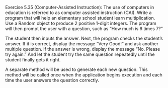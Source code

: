 Exercise 5.35 (Computer-Assisted Instruction): 
The use of computers in education is referred to as computer assisted instruction (CAI). Write a program that will help an elementary school
student learn multiplication. Use a Random object to produce 2 positive 1-digit integers. The program will then prompt the user with a question, such as “How much is 6 times 7?”

The student then inputs the answer. Next, the program checks the student’s answer. 
If it is correct, display the message “Very Good!” and ask another multiple question. 
If the answer is wrong, display the message “No. Please try again.” And let the student try the same question repeatedly until the student finally gets it right. 

A separate method will be used to generate each new question. This method will be called once when the application begins execution and each time the user answers the question correctly.

